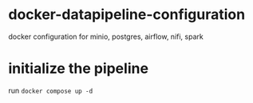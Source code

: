 # docker-datapipeline-configuration
docker configuration for minio, postgres, airflow, nifi, spark

# initialize the pipeline
run `docker compose up -d`
